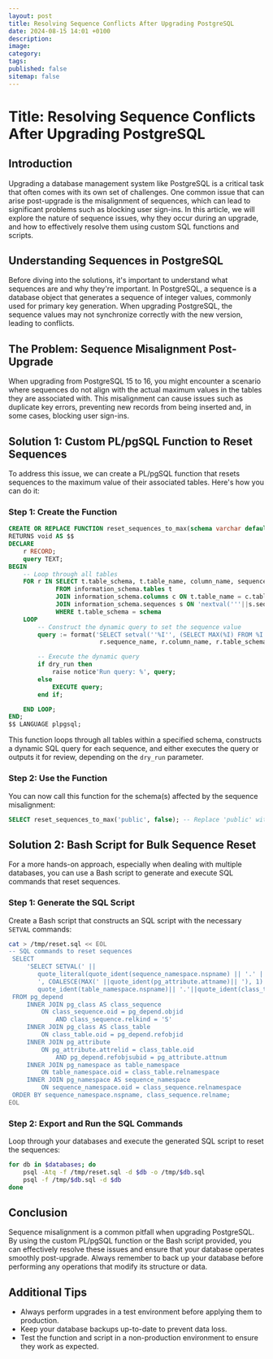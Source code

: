```yaml
---
layout: post
title: Resolving Sequence Conflicts After Upgrading PostgreSQL
date: 2024-08-15 14:01 +0100
description:
image:
category:
tags:
published: false
sitemap: false
---
```

# Title: Resolving Sequence Conflicts After Upgrading PostgreSQL

## Introduction

Upgrading a database management system like PostgreSQL is a critical task that often comes with its own set of challenges. One common issue that can arise post-upgrade is the misalignment of sequences, which can lead to significant problems such as blocking user sign-ins. In this article, we will explore the nature of sequence issues, why they occur during an upgrade, and how to effectively resolve them using custom SQL functions and scripts.

## Understanding Sequences in PostgreSQL

Before diving into the solutions, it's important to understand what sequences are and why they're important. In PostgreSQL, a sequence is a database object that generates a sequence of integer values, commonly used for primary key generation. When upgrading PostgreSQL, the sequence values may not synchronize correctly with the new version, leading to conflicts.

## The Problem: Sequence Misalignment Post-Upgrade

When upgrading from PostgreSQL 15 to 16, you might encounter a scenario where sequences do not align with the actual maximum values in the tables they are associated with. This misalignment can cause issues such as duplicate key errors, preventing new records from being inserted and, in some cases, blocking user sign-ins.

## Solution 1: Custom PL/pgSQL Function to Reset Sequences

To address this issue, we can create a PL/pgSQL function that resets sequences to the maximum value of their associated tables. Here's how you can do it:

### Step 1: Create the Function

```sql
CREATE OR REPLACE FUNCTION reset_sequences_to_max(schema varchar default 'public', dry_run bool default true)
RETURNS void AS $$
DECLARE
    r RECORD;
    query TEXT;
BEGIN
    -- Loop through all tables
    FOR r IN SELECT t.table_schema, t.table_name, column_name, sequence_name
             FROM information_schema.tables t
             JOIN information_schema.columns c ON t.table_name = c.table_name
             JOIN information_schema.sequences s ON 'nextval('''||s.sequence_name||'''::regclass)' = c.column_default
             WHERE t.table_schema = schema
    LOOP
        -- Construct the dynamic query to set the sequence value
        query := format('SELECT setval(''%I'', (SELECT MAX(%I) FROM %I.%I) - 1);',
                         r.sequence_name, r.column_name, r.table_schema, r.table_name);

        -- Execute the dynamic query
        if dry_run then
            raise notice'Run query: %', query;
        else
            EXECUTE query;
        end if;

    END LOOP;
END;
$$ LANGUAGE plpgsql;
```

This function loops through all tables within a specified schema, constructs a dynamic SQL query for each sequence, and either executes the query or outputs it for review, depending on the `dry_run` parameter.

### Step 2: Use the Function

You can now call this function for the schema(s) affected by the sequence misalignment:

```sql
SELECT reset_sequences_to_max('public', false); -- Replace 'public' with your schema and set dry_run to false to execute
```

## Solution 2: Bash Script for Bulk Sequence Reset

For a more hands-on approach, especially when dealing with multiple databases, you can use a Bash script to generate and execute SQL commands that reset sequences.

### Step 1: Generate the SQL Script

Create a Bash script that constructs an SQL script with the necessary `SETVAL` commands:

```bash
cat > /tmp/reset.sql << EOL
-- SQL commands to reset sequences
 SELECT
     'SELECT SETVAL(' ||
        quote_literal(quote_ident(sequence_namespace.nspname) || '.' || quote_ident(class_sequence.relname)) ||
        ', COALESCE(MAX(' ||quote_ident(pg_attribute.attname)|| '), 1) ) FROM ' ||
        quote_ident(table_namespace.nspname)|| '.'||quote_ident(class_table.relname)|| ';'
 FROM pg_depend
     INNER JOIN pg_class AS class_sequence
         ON class_sequence.oid = pg_depend.objid
             AND class_sequence.relkind = 'S'
     INNER JOIN pg_class AS class_table
         ON class_table.oid = pg_depend.refobjid
     INNER JOIN pg_attribute
         ON pg_attribute.attrelid = class_table.oid
             AND pg_depend.refobjsubid = pg_attribute.attnum
     INNER JOIN pg_namespace as table_namespace
         ON table_namespace.oid = class_table.relnamespace
     INNER JOIN pg_namespace AS sequence_namespace
         ON sequence_namespace.oid = class_sequence.relnamespace
 ORDER BY sequence_namespace.nspname, class_sequence.relname;
EOL
```

### Step 2: Export and Run the SQL Commands

Loop through your databases and execute the generated SQL script to reset the sequences:

```bash
for db in $databases; do
    psql -Atq -f /tmp/reset.sql -d $db -o /tmp/$db.sql
    psql -f /tmp/$db.sql -d $db
done
```

## Conclusion

Sequence misalignment is a common pitfall when upgrading PostgreSQL. By using the custom PL/pgSQL function or the Bash script provided, you can effectively resolve these issues and ensure that your database operates smoothly post-upgrade. Always remember to back up your database before performing any operations that modify its structure or data.

## Additional Tips

- Always perform upgrades in a test environment before applying them to production.
- Keep your database backups up-to-date to prevent data loss.
- Test the function and script in a non-production environment to ensure they work as expected.
